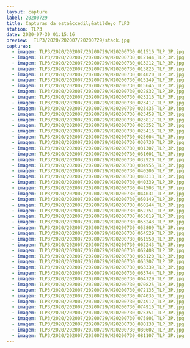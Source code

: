 ```yaml
---
layout: capture
label: 20200729
title: Capturas da esta&ccedil;&atilde;o TLP3
station: TLP3
date: 2020-07-30 01:15:16
preview:  TLP3/2020/202007/20200729/stack.jpg
capturas:
  - imagem: TLP3/2020/202007/20200729/M20200730_011516_TLP_3P.jpg
  - imagem: TLP3/2020/202007/20200729/M20200730_012144_TLP_3P.jpg
  - imagem: TLP3/2020/202007/20200729/M20200730_013212_TLP_3P.jpg
  - imagem: TLP3/2020/202007/20200729/M20200730_013825_TLP_3P.jpg
  - imagem: TLP3/2020/202007/20200729/M20200730_014020_TLP_3P.jpg
  - imagem: TLP3/2020/202007/20200729/M20200730_015249_TLP_3P.jpg
  - imagem: TLP3/2020/202007/20200729/M20200730_015645_TLP_3P.jpg
  - imagem: TLP3/2020/202007/20200729/M20200730_022832_TLP_3P.jpg
  - imagem: TLP3/2020/202007/20200729/M20200730_023216_TLP_3P.jpg
  - imagem: TLP3/2020/202007/20200729/M20200730_023417_TLP_3P.jpg
  - imagem: TLP3/2020/202007/20200729/M20200730_023435_TLP_3P.jpg
  - imagem: TLP3/2020/202007/20200729/M20200730_023458_TLP_3P.jpg
  - imagem: TLP3/2020/202007/20200729/M20200730_023817_TLP_3P.jpg
  - imagem: TLP3/2020/202007/20200729/M20200730_025352_TLP_3P.jpg
  - imagem: TLP3/2020/202007/20200729/M20200730_025416_TLP_3P.jpg
  - imagem: TLP3/2020/202007/20200729/M20200730_025604_TLP_3P.jpg
  - imagem: TLP3/2020/202007/20200729/M20200730_030730_TLP_3P.jpg
  - imagem: TLP3/2020/202007/20200729/M20200730_031307_TLP_3P.jpg
  - imagem: TLP3/2020/202007/20200729/M20200730_031601_TLP_3P.jpg
  - imagem: TLP3/2020/202007/20200729/M20200730_032920_TLP_3P.jpg
  - imagem: TLP3/2020/202007/20200729/M20200730_034955_TLP_3P.jpg
  - imagem: TLP3/2020/202007/20200729/M20200730_040206_TLP_3P.jpg
  - imagem: TLP3/2020/202007/20200729/M20200730_040313_TLP_3P.jpg
  - imagem: TLP3/2020/202007/20200729/M20200730_040339_TLP_3P.jpg
  - imagem: TLP3/2020/202007/20200729/M20200730_041503_TLP_3P.jpg
  - imagem: TLP3/2020/202007/20200729/M20200730_044031_TLP_3P.jpg
  - imagem: TLP3/2020/202007/20200729/M20200730_050149_TLP_3P.jpg
  - imagem: TLP3/2020/202007/20200729/M20200730_050244_TLP_3P.jpg
  - imagem: TLP3/2020/202007/20200729/M20200730_052751_TLP_3P.jpg
  - imagem: TLP3/2020/202007/20200729/M20200730_053019_TLP_3P.jpg
  - imagem: TLP3/2020/202007/20200729/M20200730_053243_TLP_3P.jpg
  - imagem: TLP3/2020/202007/20200729/M20200730_053809_TLP_3P.jpg
  - imagem: TLP3/2020/202007/20200729/M20200730_054529_TLP_3P.jpg
  - imagem: TLP3/2020/202007/20200729/M20200730_061550_TLP_3P.jpg
  - imagem: TLP3/2020/202007/20200729/M20200730_062243_TLP_3P.jpg
  - imagem: TLP3/2020/202007/20200729/M20200730_062408_TLP_3P.jpg
  - imagem: TLP3/2020/202007/20200729/M20200730_063120_TLP_3P.jpg
  - imagem: TLP3/2020/202007/20200729/M20200730_063207_TLP_3P.jpg
  - imagem: TLP3/2020/202007/20200729/M20200730_063339_TLP_3P.jpg
  - imagem: TLP3/2020/202007/20200729/M20200730_063744_TLP_3P.jpg
  - imagem: TLP3/2020/202007/20200729/M20200730_064729_TLP_3P.jpg
  - imagem: TLP3/2020/202007/20200729/M20200730_070825_TLP_3P.jpg
  - imagem: TLP3/2020/202007/20200729/M20200730_072135_TLP_3P.jpg
  - imagem: TLP3/2020/202007/20200729/M20200730_074035_TLP_3P.jpg
  - imagem: TLP3/2020/202007/20200729/M20200730_074912_TLP_3P.jpg
  - imagem: TLP3/2020/202007/20200729/M20200730_074916_TLP_3P.jpg
  - imagem: TLP3/2020/202007/20200729/M20200730_075351_TLP_3P.jpg
  - imagem: TLP3/2020/202007/20200729/M20200730_075801_TLP_3P.jpg
  - imagem: TLP3/2020/202007/20200729/M20200730_080130_TLP_3P.jpg
  - imagem: TLP3/2020/202007/20200729/M20200730_080602_TLP_3P.jpg
  - imagem: TLP3/2020/202007/20200729/M20200730_081107_TLP_3P.jpg
---
```

